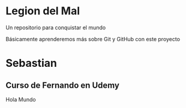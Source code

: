 # Legion del Mal
Un repositorio para conquistar el mundo

Básicamente aprenderemos más sobre Git y GitHub con este proyecto


# Sebastian


## Curso de Fernando en Udemy

Hola Mundo